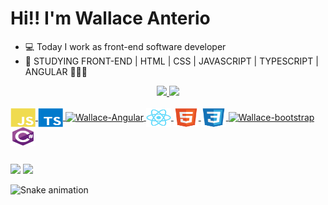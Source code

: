 # Hi!! I'm Wallace Anterio
- 💻 Today I work as front-end software developer
- 🌱 STUDYING FRONT-END | HTML | CSS | JAVASCRIPT | TYPESCRIPT | ANGULAR 🚀🚀🚀

<div align="center">
  <a href="https://github.com/WallaceAnterio">
  <img height="180em" src="https://github-readme-stats.vercel.app/api?username=WallaceAnterio&show_icons=true&theme=dracula&include_all_commits=true&count_private=true"/>
  <img height="180em" src="https://github-readme-stats.vercel.app/api/top-langs/?username=WallaceAnterio&layout=compact&langs_count=7&theme=dracula"/>
</div>
  
  <div style="display: inline_block"><br>
  <img align="center" alt="Wallace-Js" height="30" width="40" src="https://raw.githubusercontent.com/devicons/devicon/master/icons/javascript/javascript-plain.svg">
  <img align="center" alt="Wallace-Ts" height="30" width="40" src="https://raw.githubusercontent.com/devicons/devicon/master/icons/typescript/typescript-plain.svg">
  <img align="center" alt="Wallace-Angular" height="30" width="40" src="https://cdn.jsdelivr.net/gh/devicons/devicon/icons/angularjs/angularjs-original.svg" />
  <img align="center" alt="Wallace-React" height="30" width="40" src="https://raw.githubusercontent.com/devicons/devicon/master/icons/react/react-original.svg">
  <img align="center" alt="Wallace-HTML" height="30" width="40" src="https://raw.githubusercontent.com/devicons/devicon/master/icons/html5/html5-original.svg">
  <img align="center" alt="Wallace-CSS" height="30" width="40" src="https://raw.githubusercontent.com/devicons/devicon/master/icons/css3/css3-original.svg">
  <img align="center" alt="Wallace-bootstrap"  height="30" width="40" src="https://cdn.jsdelivr.net/gh/devicons/devicon/icons/bootstrap/bootstrap-original.svg" />
  <img align="center" alt="Wallace-Csharp" height="30" width="40" src="https://raw.githubusercontent.com/devicons/devicon/master/icons/csharp/csharp-original.svg">
 
<!--   <img align="right" alt="Wallace-pic" height="150" style="border-radius:50px;" src="https://media.discordapp.net/attachments/639956127056134178/890373478988013628/Publicacoes_Instagram_1_1.png?width=676&height=676"> -->
</div>
  
  ##
  
  <div> 
  <a href = "mailto:wallacesanterio@gmail.com"><img src="https://img.shields.io/badge/-Gmail-%23333?style=for-the-badge&logo=gmail&logoColor=white" target="_blank"></a>
  <a href="https://www.linkedin.com/in/wallaceanterio/" target="_blank"><img src="https://img.shields.io/badge/-LinkedIn-%230077B5?style=for-the-badge&logo=linkedin&logoColor=white" target="_blank"></a> 

  ![Snake animation](https://github.com/WallaceAnterio/WallaceAnterio/blob/output/github-contribution-grid-snake.svg)
 
</div>
  
